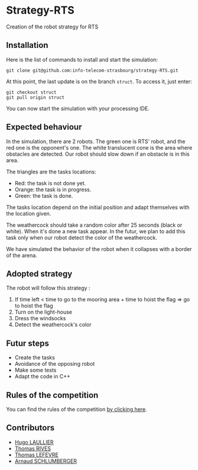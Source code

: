 # Strategy-RTS
Creation of the robot strategy for RTS

## Installation

Here is the list of commands to install and start the simulation:

`
git clone git@github.com:info-telecom-strasbourg/strategy-RTS.git
`

At this point, the last update is on the branch `struct`. 
To access it, just enter:

```
git checkout struct
git pull origin struct
```

You can now start the simulation with your processing IDE.


## Expected behaviour
In the simulation, there are 2 robots. The green one is RTS' robot, and the red one is the opponent's one. The white translucent cone is the area where obstacles are detected. Our robot should slow down if an obstacle is in this area.

The triangles are the tasks locations:

- Red: the task is not done yet.
- Orange: the task is in progress.
- Green: the task is done.

The tasks location depend on the initial position and adapt themselves with the location given.
  
The weathercock should take a random color after 25 seconds (black or white). When it's done a new task appear. In the futur, we plan to add this task only when our robot detect the color of the weathercock.

We have simulated the behavior of the robot when it collapses with a border of the arena. 


## Adopted strategy
The robot will follow this strategy :
1) If time left < time to go to the mooring area + time to hoist the flag => go to hoist the flag
2) Turn on the light-house
3) Dress the windsocks
4) Detect the weathercock's color

## Futur steps
- Create the tasks
- Avoidance of the opposing robot
- Make some tests
- Adapt the code in C++

## Rules of the competition
You can find the rules of the competition [by clicking here](https://www.coupederobotique.fr/wp-content/uploads/Eurobot2020_Rules_Cup_OFFICIAL_FR.pdf).

## Contributors
- [Hugo LAULLIER](https://github.com/HugoLaullier)
- [Thomas RIVES](https://github.com/ThomasRives)
- [Thomas LEFEVRE](https://github.com/Zaicu)
- [Arnaud SCHLUMBERGER](https://github.com/ArnaudSchlumberger)
